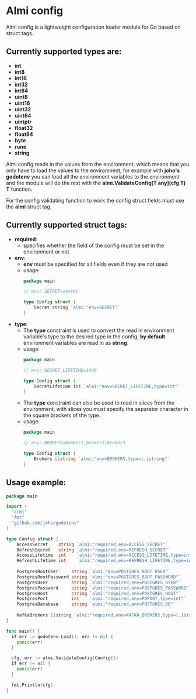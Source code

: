 # Almi config
Almi config is a lightweight configuration loader module for Go based on struct tags.

## Currently supported types are: 
- **int**
- **int8**
- **int16**
- **int32**
- **int64**
- **uint8**
- **uint16**
- **uint32**
- **uint64**
- **uintptr**
- **float32**
- **float64**
- **byte**
- **rune**
- **string**

Almi config reads in the values from the environment,
which means that you only have to load the values to the environment,
for example with **joho's godotenv** you can load all the environment variables
to the environment and the module will do the rest with the
**almi.ValidateConfig\[T any\]\(cfg T\) T** function.

For the config validating function to work the config struct fields must use
the **almi** struct tag.

## Currently supported struct tags:
- **required**:
  - specifies whether the field of the config must be set in the environment or not.
- **env**:
  - **env** must be specified for all fields even if they are not used
  - usage:
    ```go
    package main
    
    // env: SECRET=secret
    
    type Config struct {
        Secret string `almi:"env=SECRET"`
    }
    ```
- **type**:
  - The **type** constraint is used to convert the read in environment variable's
    type to the desired type in the config, **by default** environment variables
    are read in as **string**.
  - usage:
    ```go
    package main

    // env: SECRET_LIFETIME=1440
    
    type Config struct {
        SecretLifetime int `almi:"env=SECRET_LIFETIME,type=int"`
    }
    ```
  - The **type** constraint can also be used to read in slices from the environment,
    with slices you must specify the separator character in the square brackets
    of the type.
  - usage:
    ```go
    package main
    
    // env: BROKERS=broker1,broker2,broker3
    
    type Config struct {
        Brokers []string `almi:"env=BROKERS,type=[,]string"`
    }
    ```
    
## Usage example:
```go
package main

import (
  "almi"
  "fmt"
  "github.com/joho/godotenv"
)

type Config struct {
	AccessSecret    string `almi:"required,env=ACCESS_SECRET"`
	RefreshSecret   string `almi:"required,env=REFRESH_SECRET"`
	AccessLifetime  int    `almi:"required,env=ACCESS_LIFETIME,type=int"`
	RefreshLifetime int    `almi:"required,env=REFRESH_LIFETIME,type=int"`
	
	PostgresRootUser     string `almi:"env=POSTGRES_ROOT_USER"`
	PostgresRootPassword string `almi:"env=POSTGRES_ROOT_PASSWORD"`
	PostgresUser         string `almi:"required,env=POSTGRES_USER"`
	PostgresPassword     string `almi:"required,env=POSTGRES_PASSWORD"`
	PostgresHost         string `almi:"required,env=POSTGRES_HOST"`
	PostgresPort         int    `almi:"required,env=PGPORT,type=int"`
	PostgresDatabase     string `almi:"required,env=POSTGRES_DB"`
	
	KafkaBrokers []string `almi:"required,env=KAFKA_BROKERS,type=[,]string"`
}

func main() {
  if err := godotenv.Load(); err != nil {
    panic(err)
  }

  cfg, err := almi.ValidateConfig(Config{})
  if err != nil {
    panic(err)
  }

  fmt.Println(cfg)
}
```